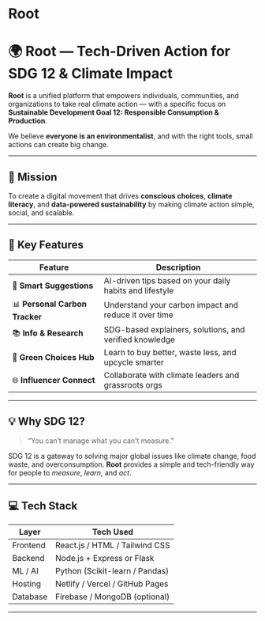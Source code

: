 # Root

# 🌍 Root — Tech-Driven Action for SDG 12 & Climate Impact

**Root** is a unified platform that empowers individuals, communities, and organizations to take real climate action — with a specific focus on **Sustainable Development Goal 12: Responsible Consumption & Production**.

We believe **everyone is an environmentalist**, and with the right tools, small actions can create big change.

---

## 🎯 Mission

To create a digital movement that drives **conscious choices**, **climate literacy**, and **data-powered sustainability** by making climate action simple, social, and scalable.

---

## 🧩 Key Features

| Feature | Description |
|--------|-------------|
| 🧠 **Smart Suggestions** | AI-driven tips based on your daily habits and lifestyle |
| 📊 **Personal Carbon Tracker** | Understand your carbon impact and reduce it over time |
| 📚 **Info & Research** | SDG-based explainers, solutions, and verified knowledge |
| 🌱 **Green Choices Hub** | Learn to buy better, waste less, and upcycle smarter |
| 🌐 **Influencer Connect** | Collaborate with climate leaders and grassroots orgs |

---

## 💡 Why SDG 12?

> “You can’t manage what you can’t measure.”

SDG 12 is a gateway to solving major global issues like climate change, food waste, and overconsumption. **Root** provides a simple and tech-friendly way for people to *measure*, *learn*, and *act*.

---

## 💻 Tech Stack

| Layer       | Tech Used                |
|-------------|--------------------------|
| Frontend    | React.js / HTML / Tailwind CSS |
| Backend     | Node.js + Express or Flask |
| ML / AI     | Python (Scikit-learn / Pandas) |
| Hosting     | Netlify / Vercel / GitHub Pages |
| Database    | Firebase / MongoDB (optional) |

---
